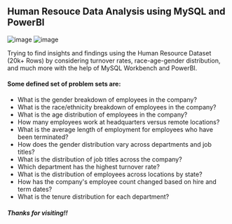 ## Human Resouce Data Analysis using MySQL and PowerBI
![image](https://github.com/harpreetsd99/HR-Data-Analysis-using-SQL-and-PowerBI/assets/55660057/661aad19-2358-462f-94da-4e56b3d95523)
![image](https://github.com/harpreetsd99/HR-Data-Analysis-using-SQL-and-PowerBI/assets/55660057/75a13090-ffbb-4a0e-8a17-5c0e96cdd677)

Trying to find insights and findings using the Human Resource Dataset (20k+ Rows) by considering turnover rates, race-age-gender distribution, and much more with the help of MySQL Workbench and PowerBI. 

#### Some defined set of problem sets are: 
* What is the gender breakdown of employees in the company?
* What is the race/ethnicity breakdown of employees in the company?
* What is the age distribution of employees in the company?
* How many employees work at headquarters versus remote locations?
* What is the average length of employment for employees who have been terminated?
* How does the gender distribution vary across departments and job titles?
* What is the distribution of job titles across the company?
* Which department has the highest turnover rate?
* What is the distribution of employees across locations by state?
* How has the company's employee count changed based on hire and term dates?
* What is the tenure distribution for each department?

##### Thanks for visiting!!
